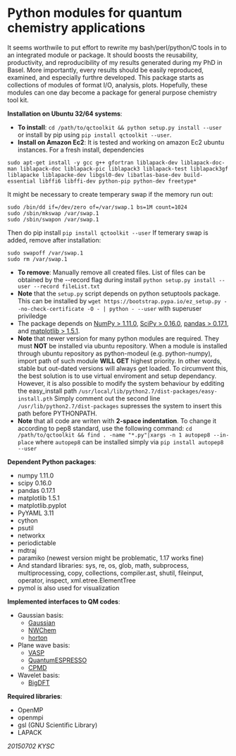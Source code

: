Python modules for quantum chemistry applications
=====================================================
It seems worthwile to put effort to rewrite my bash/perl/python/C 
tools in to an integrated module or package. It should boosts the
reusability, productivity, and reproducibility of my results 
generated during my PhD in Basel.
More importantly, every results should be easily reproduced, 
examined, and especially furthre developed. This package starts as 
collections of modules of format I/O, analysis, plots.
Hopefully, these modules can one day become a package for general 
purpose chemistry tool kit. 

**Installation on Ubuntu 32/64 systems**:
* __To install__: ```cd /path/to/qctoolkit && python setup.py install --user``` or install by pip using ```pip install qctoolkit --user```. 
* __Install on Amazon Ec2__: It is tested and working on amazon Ec2 ubuntu instances. For a fresh install, dependencies 
```
sudo apt-get install -y gcc g++ gfortran liblapack-dev liblapack-doc-man liblapack-doc liblapack-pic liblapack3 liblapack-test liblapack3gf liblapacke liblapacke-dev libgsl0-dev libatlas-base-dev build-essential libffi6 libffi-dev python-pip python-dev freetype*
```
It might be necessary to create temperary swap if the memory run out:
```
sudo /bin/dd if=/dev/zero of=/var/swap.1 bs=1M count=1024
sudo /sbin/mkswap /var/swap.1
sudo /sbin/swapon /var/swap.1
```
Then do pip install ```pip install qctoolkit --user```
If temerary swap is added, remove after installation:
```
sudo swapoff /var/swap.1
sudo rm /var/swap.1
```
* __To remove__:  Manually remove all created files. List of files can 
be obtained by the --record flag during install
```python setup.py install --user --record fileList.txt```
* **Note** that the ```setup.py``` script depends on python setuptools
  package. This can be installed by
```wget https://bootstrap.pypa.io/ez_setup.py --no-check-certificate -O - | python - --user```
  with superuser priviledge
* The package depends on [NumPy > 1.11.0](http://www.numpy.org/),
  [SciPy > 0.16.0](https://www.scipy.org/),
  [pandas > 0.17.1](http://pandas.pydata.org/), 
  and [matplotlib > 1.5.1](http://matplotlib.org/). 
* **Note** that newer version for many python modules are required. They must __NOT__ 
be installed via ubuntu repository. When a module is installed 
through ubuntu repository as python-modeul (e.g. python-numpy), 
import path of such module **WILL GET** highest priority. 
In other words, stable but out-dated versions will always get loaded. 
To circumvent this, 
the best solution is to use virtual enviroment and setup dependancy. 
However, it is also possible to modify the system behaviour 
by edditing the easy_install path ```/usr/local/lib/python2.7/dist-packages/easy-install.pth```
Simply comment out the second line ```/usr/lib/python2.7/dist-packages``` 
supresses the system to insert this path before PYTHONPATH.
* **Note** that all code are writen with **2-space indentation**. 
  To change it according to pep8 standard, use the following command:
```cd /path/to/qctoolkit && find . -name "*.py"|xargs -n 1 autopep8 --in-place```
  where ```autopep8``` can be installed simply via ```pip install autopep8 --user```

**Dependent Python packages**:
* numpy 1.11.0
* scipy 0.16.0
* pandas 0.17.1
* matplotlib 1.5.1
* matplotlib.pyplot
* PyYAML 3.11
* cython
* psutil
* networkx
* periodictable
* mdtraj
* paramiko (newest version might be problematic, 1.17 works fine)
* And standard libraries: sys, re, os, glob, math, subprocess, multiprocessing, copy, collections, compiler.ast, shutil, fileinput, operator, inspect, xml.etree.ElementTree
* pymol is also used for visualization

**Implemented interfaces to QM codes**:
* Gaussian basis:
  - [Gaussian](www.gaussian.com/)
  - [NWChem](www.nwchem-sw.org/index.php/Main_Page)
  - [horton](theochem.github.io/horton/)
* Plane wave basis:
  - [VASP](www.vasp.at)
  - [QuantumESPRESSO](www.quantum-espresso.org/)
  - [CPMD](www.cpmd.org/)
* Wavelet basis:
  - [BigDFT](bigdft.org/Wiki/index.php?title=BigDFT_website)

**Required libraries**:
* OpenMP
* openmpi
* gsl
(GNU Scientific Library)
* LAPACK

*20150702 KYSC*
